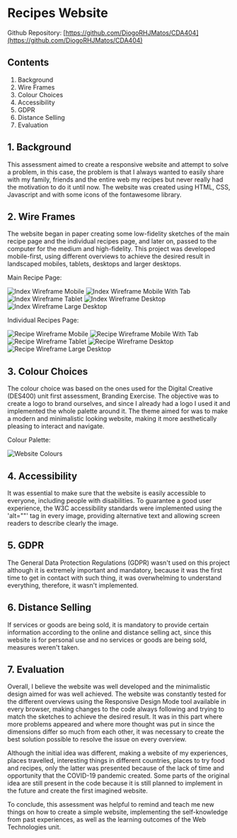 # Recipes Website

Github Repository: [https://github.com/DiogoRHJMatos/CDA404](https://github.com/DiogoRHJMatos/CDA404)

## Contents

1. Background
2. Wire Frames
3. Colour Choices
4. Accessibility
5. GDPR
6. Distance Selling
7. Evaluation

## 1. Background

This assessment aimed to create a responsive website and attempt to solve a problem, in this case, the problem is that I always wanted to easily share with my family, friends and the entire web my recipes but never really had the motivation to do it until now. The website was created using HTML, CSS, Javascript and with some icons of the fontawesome library.

## 2. Wire Frames

The website began in paper creating some low-fidelity sketches of the main recipe page and the individual recipes page, and later on, passed to the computer for the medium and high-fidelity. This project was developed mobile-first, using different overviews to achieve the desired result in landscaped mobiles, tablets, desktops and larger desktops.

Main Recipe Page:

![Index Wireframe Mobile](assets/img/documentation/wireframes/index/index-375.png)
![Index Wireframe Mobile With Tab](assets/img/documentation/wireframes/index/index-375-tab.png)
![Index Wireframe Tablet](assets/img/documentation/wireframes/index/index-768.png)
![Index Wireframe Desktop](assets/img/documentation/wireframes/index/index-1024.png)
![Index Wireframe Large Desktop](assets/img/documentation/wireframes/index/index-1200.png)

Individual Recipes Page:

![Recipe Wireframe Mobile](assets/img/documentation/wireframes/recipes/recipe-375.png)
![Recipe Wireframe Mobile With Tab](assets/img/documentation/wireframes/recipes/recipe-375-tab.png)
![Recipe Wireframe Tablet](assets/img/documentation/wireframes/recipes/recipe-768.png)
![Recipe Wireframe Desktop](assets/img/documentation/wireframes/recipes/recipe-1024.png)
![Recipe Wireframe Large Desktop](assets/img/documentation/wireframes/recipes/recipe-1200.png)

## 3. Colour Choices

The colour choice was based on the ones used for the Digital Creative (DES400) unit first assessment, Branding Exercise. The objective was to create a logo to brand ourselves, and since I already had a logo I used it and implemented the whole palette around it. The theme aimed for was to make a modern and minimalistic looking website, making it more aesthetically pleasing to interact and navigate.

Colour Palette:

![Website Colours](assets/img/documentation/colours.png)

## 4. Accessibility

It was essential to make sure that the website is easily accessible to everyone, including people with disabilities. To guarantee a good user experience, the W3C accessibility standards were implemented using the 'alt=""' tag in every image, providing alternative text and allowing screen readers to describe clearly the image.

## 5. GDPR

The General Data Protection Regulations (GDPR) wasn't used on this project although it is extremely important and mandatory, because it was the first time to get in contact with such thing, it was overwhelming to understand everything, therefore, it wasn't implemented.

## 6. Distance Selling

If services or goods are being sold, it is mandatory to provide certain information according to the online and distance selling act, since this website is for personal use and no services or goods are being sold, measures weren't taken.

## 7. Evaluation

Overall, I believe the website was well developed and the minimalistic design aimed for was well achieved. The website was constantly tested for the different overviews using the Responsive Design Mode tool available in every browser, making changes to the code always following and trying to match the sketches to achieve the desired result. It was in this part where more problems appeared and where more thought was put in since the dimensions differ so much from each other, it was necessary to create the best solution possible to resolve the issue on every overview.

Although the initial idea was different, making a website of my experiences, places travelled, interesting things in different countries, places to try food and recipes, only the latter was presented because of the lack of time and opportunity that the COVID-19 pandemic created. Some parts of the original idea are still present in the code because it is still planned to implement in the future and create the first imagined website.

To conclude, this assessment was helpful to remind and teach me new things on how to create a simple website, implementing the self-knowledge from past experiences, as well as the learning outcomes of the Web Technologies unit.
